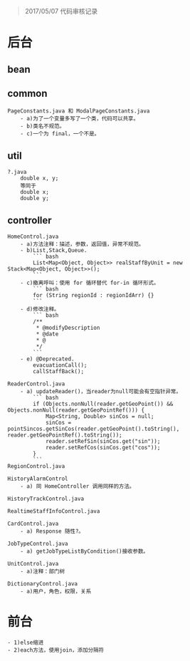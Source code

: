 > 2017/05/07 代码审核记录

# 后台

## bean

## common

	PageConstants.java 和 ModalPageConstants.java
		- a)为了一个变量多写了一个类，代码可以共享。
		- b)类名不规范。
		- c)一个为 final，一个不是。
## util

	?.java
		double x, y; 
		等同于
		double x;
		double y;
		
## controller

	HomeControl.java
		- a)方法注释：描述，参数，返回值，异常不规范。	
		- b)List,Stack,Queue.
			``` bash
			List<Map<Object, Object>> realStaffByUnit = new Stack<Map<Object, Object>>();
			```
		- c)撤离呼叫：使用 for 循环替代 for-in 循环形式。
			``` bash
			for (String regionId : regionIdArr) {}
			```
		- d)修改注释。
			``` bash
			/**
			 * @modifyDescription 
			 * @date 
			 * @ 
			 */
			```
		- e) @Deprecated.
			evacuationCall();
			callStaffBack();
			
	ReaderControl.java
		- a) updateReader()，当reader为null可能会有空指针异常。
			``` bash
			if (Objects.nonNull(reader.getGeoPoint()) && Objects.nonNull(reader.getGeoPointRef())) {
				Map<String, Double> sinCos = null;
				sinCos = pointSincos.getSinCos(reader.getGeoPoint().toString(), reader.getGeoPointRef().toString());
				reader.setRefSin(sinCos.get("sin"));
				reader.setRefCos(sinCos.get("cos"));
			}
			```	
	RegionControl.java
	 
	HistoryAlarmControl
		- a) 同 HomeController 调用同样的方法。
		
	HistoryTrackControl.java
	
	RealtimeStaffInfoControl.java
	
	CardControl.java
		- a) Response 随性?。
	
	JobTypeControl.java
		- a) getJobTypeListByCondition()接收参数。
	
	UnitControl.java	
		- a)注释：部门树
		
	DictionaryControl.java
		- a)用户，角色，权限，关系	
		
# 前台
	- 1)else缩进
	- 2)each方法，使用join，添加分隔符
	

